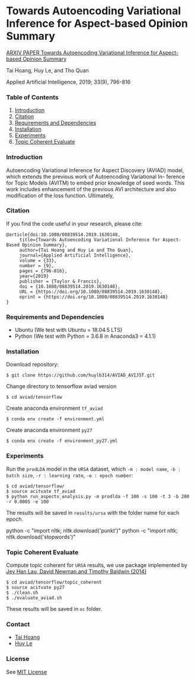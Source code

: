 # Towards Autoencoding Variational Inference for Aspect-based Opinion Summary
[ARXIV PAPER Towards Autoencoding Variational Inference for Aspect-based Opinion Summary](https://arxiv.org/abs/1902.02507)

Tai Hoang, 
Huy Le, 
and Tho Quan

Applied Artificial Intelligence, 2019; 33(9), 796-816

### Table of Contents
1. [Introduction](#introduction)
1. [Citation](#citation)
1. [Requirements and Dependencies](#requirements-and-dependencies)
1. [Installation](#installation)
1. [Experiments](#experiments)
1. [Topic Coherent Evaluate](#topic-coherent-evaluate)

### Introduction
Autoencoding Variational Inference for Aspect Discovery (AVIAD) model, which extends the previous work of Autoencoding Variational In- ference for Topic Models (AVITM) to embed prior knowledge of seed words. This work includes enhancement of the previous AVI architecture and also modification of the loss function. Ultimately,

### Citation
If you find the code useful in your research, please cite:

    @article{doi:10.1080/08839514.2019.1630148,
         title={Towards Autoencoding Variational Inference for Aspect-Based Opinion Summary},
         author={Tai Hoang and Huy Le and Tho Quan},
         journal={Applied Artificial Intelligence},
         volume = {33},
         number = {9},
         pages = {796-816},
         year={2019}
         publisher = {Taylor & Francis},
         doi = {10.1080/08839514.2019.1630148},
         URL = {https://doi.org/10.1080/08839514.2019.1630148},
         eprint = {https://doi.org/10.1080/08839514.2019.1630148}
    }

### Requirements and Dependencies
- Ubuntu (We test with Ubuntu = 18.04.5 LTS)
- Python (We test with Python = 3.6.8 in Anaconda3 = 4.1.1)

### Installation
Download repository:

    $ git clone https://github.com/huylb314/AVIAD_AVIJST.git

Change directory to tensorflow aviad version

    $ cd aviad/tensorflow

Create anaconda environment `tf_aviad`
    
    $ conda env create -f environment.yml

Create anaconda environment `py27`
    
    $ conda env create -f environment_py27.yml

### Experiments
Run the `prodLDA` model in the `URSA` dataset, which `-m : model name`, `-b : batch size`, `-r : learning rate`, `-e : epoch number`:

    $ cd aviad/tensorflow/
    $ source acitvate tf_aviad
    $ python run_aspects_analysis.py -m prodlda -f 100 -s 100 -t 3 -b 200 -r 0.0005 -e 100

The results will be saved in `results/ursa` with the folder name for each epoch.

python -c "import nltk; nltk.download('punkt')"
python -c "import nltk; nltk.download('stopwords')"


### Topic Coherent Evaluate
Compute topic coherent for `URSA` results, we use package implemented by [Jey Han Lau, David Newman and Timothy Baldwin (2014)](https://github.com/jhlau/topic_interpretability.git)

    $ cd aviad/tensorflow/topic_coherent
    $ source acitvate py27
    $ ./clean.sh
    $ ./evaluate_aviad.sh
    
These results will be saved in `oc` folder.

### Contact
- [Tai Hoang](mailto:13520193@gm.uit.edu.vn)
- [Huy Le](mailto:13520360@gm.uit.edu.vn)

### License
See [MIT License](https://github.com/huylb314/AVIAD_AVIJST/blob/master/LICENSE)